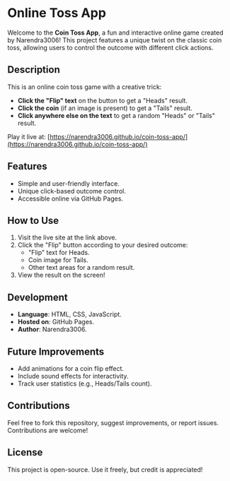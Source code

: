 # Online Toss App

Welcome to the **Coin Toss App**, a fun and interactive online game created by Narendra3006! This project features a unique twist on the classic coin toss, allowing users to control the outcome with different click actions.

## Description
This is an online coin toss game with a creative trick:
- **Click the "Flip" text** on the button to get a "Heads" result.
- **Click the coin** (if an image is present) to get a "Tails" result.
- **Click anywhere else on the text** to get a random "Heads" or "Tails" result.

Play it live at: [https://narendra3006.github.io/coin-toss-app/](https://narendra3006.github.io/coin-toss-app/)

## Features
- Simple and user-friendly interface.
- Unique click-based outcome control.
- Accessible online via GitHub Pages.

## How to Use
1. Visit the live site at the link above.
2. Click the "Flip" button according to your desired outcome:
   - "Flip" text for Heads.
   - Coin image for Tails.
   - Other text areas for a random result.
3. View the result on the screen!

## Development
- **Language**: HTML, CSS, JavaScript.
- **Hosted on**: GitHub Pages.
- **Author**: Narendra3006.

## Future Improvements
- Add animations for a coin flip effect.
- Include sound effects for interactivity.
- Track user statistics (e.g., Heads/Tails count).

## Contributions
Feel free to fork this repository, suggest improvements, or report issues. Contributions are welcome!

## License
This project is open-source. Use it freely, but credit is appreciated!
